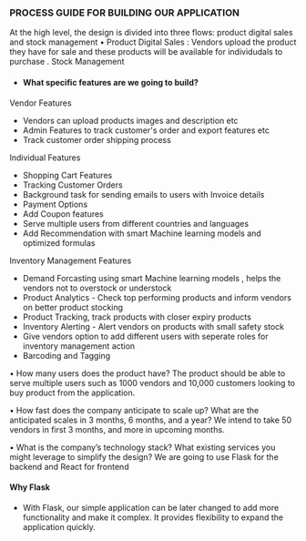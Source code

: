 ### PROCESS GUIDE FOR BUILDING OUR APPLICATION
At the high level, the design is divided into three flows: product digital sales and stock management
• Product Digital Sales : Vendors upload the product they have for sale and these products will be available for individudals to purchase
. Stock Management


- #### What specific features are we going to build?
Vendor Features
- Vendors can upload products images and description etc
- Admin Features to track customer's order and export features etc
- Track customer order shipping process

Individual Features

- Shopping Cart Features
- Tracking Customer Orders
- Background task for sending emails to users with Invoice details
- Payment Options 
- Add Coupon features
- Serve multiple users from different countries and languages
- Add Recommendation with smart Machine learning models and optimized formulas


Inventory Management Features
- Demand Forcasting using smart Machine learning models , helps the vendors not to overstock or   understock
- Product Analytics - Check top performing products and inform vendors on better product stocking
- Product Tracking, track products with closer expiry products
- Inventory Alerting - Alert vendors on products with small safety stock
- Give vendors option to add different users with seperate roles for inventory management action
- Barcoding and Tagging



• How many users does the product have?
The product should be able to serve multiple users such as 1000 vendors and 10,000 customers looking to buy product from the application.

• How fast does the company anticipate to scale up? What are the anticipated scales in 3
months, 6 months, and a year?
We intend to take 50 vendors in first 3 months, and more in upcoming months.

• What is the company’s technology stack? What existing services you might leverage to
simplify the design?
We are going to use Flask for the backend and React for frontend
#### Why Flask
- With Flask, our simple application can be later changed to add more functionality and make it complex. It provides flexibility to expand the application quickly.